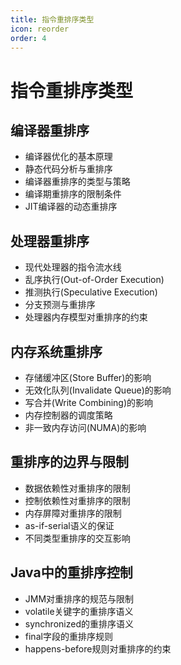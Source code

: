 ```yaml
---
title: 指令重排序类型
icon: reorder
order: 4
---
```


# 指令重排序类型

## 编译器重排序

- 编译器优化的基本原理
- 静态代码分析与重排序
- 编译器重排序的类型与策略
- 编译期重排序的限制条件
- JIT编译器的动态重排序

## 处理器重排序

- 现代处理器的指令流水线
- 乱序执行(Out-of-Order Execution)
- 推测执行(Speculative Execution)
- 分支预测与重排序
- 处理器内存模型对重排序的约束

## 内存系统重排序

- 存储缓冲区(Store Buffer)的影响
- 无效化队列(Invalidate Queue)的影响
- 写合并(Write Combining)的影响
- 内存控制器的调度策略
- 非一致内存访问(NUMA)的影响

## 重排序的边界与限制

- 数据依赖性对重排序的限制
- 控制依赖性对重排序的限制
- 内存屏障对重排序的限制
- as-if-serial语义的保证
- 不同类型重排序的交互影响

## Java中的重排序控制

- JMM对重排序的规范与限制
- volatile关键字的重排序语义
- synchronized的重排序语义
- final字段的重排序规则
- happens-before规则对重排序的约束
